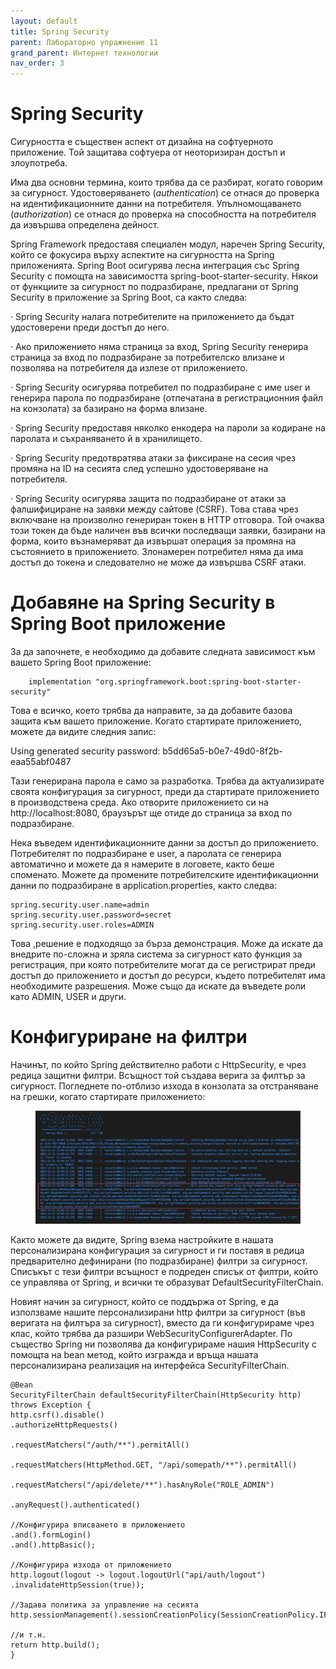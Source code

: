 ```yaml
---
layout: default
title: Spring Security
parent: Лабораторно упражнение 11
grand_parent: Интернет технологии
nav_order: 3
---
```


# Spring Security

Сигурността е съществен аспект от дизайна на софтуерното приложение. Той защитава софтуера от неоторизиран достъп и злоупотреба.

Има два основни термина, които трябва да се разбират, когато говорим за сигурност. Удостоверяването (_authentication_) се отнася до проверка на идентификационните данни на потребителя. Упълномощаването (_authorization_) се отнася до проверка на способността на потребителя да извършва определена дейност.

Spring Framework предоставя специален модул, наречен Spring Security, който се фокусира върху аспектите на сигурността на Spring приложенията. Spring Boot осигурява лесна интеграция със Spring Security с помощта на зависимостта spring-boot-starter-security. Някои от функциите за сигурност по подразбиране, предлагани от Spring Security в приложение за Spring Boot, са както следва:

·        Spring Security налага потребителите на приложението да бъдат удостоверени преди достъп до него.

·        Ако приложението няма страница за вход, Spring Security генерира страница за вход по подразбиране за потребителско влизане и позволява на потребителя да излезе от приложението.

·        Spring Security осигурява потребител по подразбиране с име user и генерира парола по подразбиране (отпечатана в регистрационния файл на конзолата) за базирано на форма влизане.

·        Spring Security предоставя няколко енкодера на пароли за кодиране на паролата и съхраняването й в хранилището.

·        Spring Security предотвратява атаки за фиксиране на сесия чрез промяна на ID на сесията след успешно удостоверяване на потребителя.

·        Spring Security осигурява защита по подразбиране от атаки за фалшифициране на заявки между сайтове (CSRF). Това става чрез включване на произволно генериран токен в HTTP отговора. Той очаква този токен да бъде наличен във всички последващи заявки, базирани на форма, които възнамеряват да извършат операция за промяна на състоянието в приложението. Злонамерен потребител няма да има достъп до токена и следователно не може да извършва CSRF атаки.

# Добавяне на Spring Security в Spring Boot приложение

За да започнете, е необходимо да добавите следната зависимост към вашето Spring Boot приложение:

```
	implementation "org.springframework.boot:spring-boot-starter-security"
```

Това е всичко, което трябва да направите, за да добавите базова защита към вашето приложение. Когато стартирате приложението, можете да видите следния запис:

Using generated security password: b5dd65a5-b0e7-49d0-8f2b-eaa55abf0487

Тази генерирана парола е само за разработка. Трябва да актуализирате своята конфигурация за сигурност, преди да стартирате приложението в производствена среда. Ако отворите приложението си на http://localhost:8080, браузърът ще отиде до страница за вход по подразбиране.

Нека въведем идентификационните данни за достъп до приложението. Потребителят по подразбиране е user, а паролата се генерира автоматично и можете да я намерите в логовете, както беше споменато. Можете да промените потребителските идентификационни данни по подразбиране в application.properties, както следва:

```
spring.security.user.name=admin
spring.security.user.password=secret
spring.security.user.roles=ADMIN
```

Това ,решение е подходящо за бърза демонстрация. Може да искате да внедрите по-сложна и зряла система за сигурност като функция за регистрация, при която потребителите могат да се регистрират преди достъп до приложението и достъп до ресурси, където потребителят има необходимите разрешения. Може също да искате да въведете роли като ADMIN, USER и други.

# Конфигуриране на филтри

Начинът, по който Spring действително работи с HttpSecurity, е чрез редица защитни филтри. Всъщност той създава верига за филтър за сигурност. Погледнете по-отблизо изхода в конзолата за отстраняване на грешки, когато стартирате приложението:

<figure><img src="../../../assets/image (162).png" alt=""><figcaption></figcaption></figure>

Както можете да видите, Spring взема настройките в нашата персонализирана конфигурация за сигурност и ги поставя в редица предварително дефинирани (по подразбиране) филтри за сигурност. Списъкът с тези филтри всъщност е подреден списък от филтри, който се управлява от Spring, и всички те образуват DefaultSecurityFilterChain.

Новият начин за сигурност, който се поддържа от Spring, е да използваме нашите персонализирани http филтри за сигурност (във веригата на филтъра за сигурност), вместо да ги конфигурираме чрез клас, който трябва да разшири WebSecurityConfigurerAdapter. По същество Spring ни позволява да конфигурираме нашия HttpSecurity с помощта на bean метод, който изгражда и връща нашата персонализирана реализация на интерфейса SecurityFilterChain.

```
@Bean
SecurityFilterChain defaultSecurityFilterChain(HttpSecurity http) throws Exception {
http.csrf().disable()
.authorizeHttpRequests()

.requestMatchers("/auth/**").permitAll()

.requestMatchers(HttpMethod.GET, "/api/somepath/**").permitAll()

.requestMatchers("/api/delete/**").hasAnyRole("ROLE_ADMIN")

.anyRequest().authenticated()

//Конфигурира вписването в приложението
.and().formLogin()
.and().httpBasic();

//Конфигурира изхода от приложението
http.logout(logout -> logout.logoutUrl("api/auth/logout")
.invalidateHttpSession(true));

//Задава политика за управление на сесията   
http.sessionManagement().sessionCreationPolicy(SessionCreationPolicy.IF_REQUIRED);

//и т.н.
return http.build();
}

```
